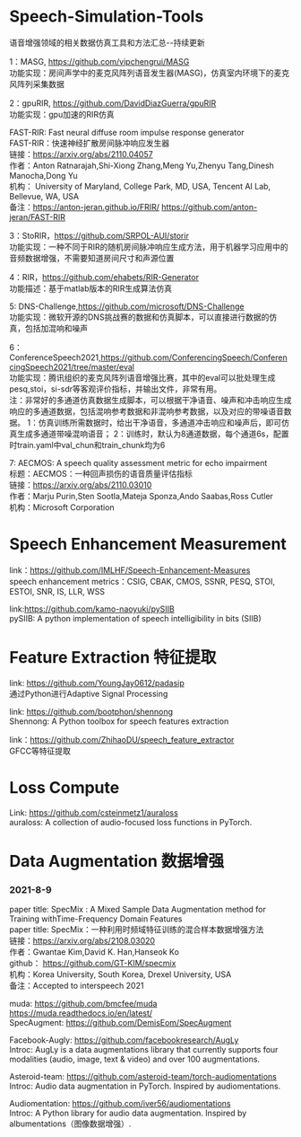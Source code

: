 # Speech-Simulation-Tools
语音增强领域的相关数据仿真工具和方法汇总--持续更新

1：MASG, https://github.com/vipchengrui/MASG  
功能实现：房间声学中的麦克风阵列语音发生器(MASG)，仿真室内环境下的麦克风阵列采集数据  

2：gpuRIR, https://github.com/DavidDiazGuerra/gpuRIR  
功能实现：gpu加速的RIR仿真  

FAST-RIR: Fast neural diffuse room impulse response generator  
FAST-RIR：快速神经扩散房间脉冲响应发生器  
链接：https://arxiv.org/abs/2110.04057  
作者：Anton Ratnarajah,Shi-Xiong Zhang,Meng Yu,Zhenyu Tang,Dinesh Manocha,Dong Yu  
机构： University of Maryland, College Park, MD, USA, Tencent AI Lab, Bellevue, WA, USA  
备注：https://anton-jeran.github.io/FRIR/  https://github.com/anton-jeran/FAST-RIR  

3：StoRIR，https://github.com/SRPOL-AUI/storir  
功能实现：一种不同于RIR的随机房间脉冲响应生成方法，用于机器学习应用中的音频数据增强，不需要知道房间尺寸和声源位置  

4：RIR，https://github.com/ehabets/RIR-Generator  
功能描述：基于matlab版本的RIR生成算法仿真  

5: DNS-Challenge,https://github.com/microsoft/DNS-Challenge  
功能实现：微软开源的DNS挑战赛的数据和仿真脚本，可以直接进行数据的仿真，包括加混响和噪声  

6：ConferenceSpeech2021,https://github.com/ConferencingSpeech/ConferencingSpeech2021/tree/master/eval  
功能实现：腾讯组织的麦克风阵列语音增强比赛，其中的eval可以批处理生成pesq,stoi，si-sdr等客观评价指标，并输出文件，非常有用。  
注：非常好的多通道仿真数据生成脚本，可以根据干净语音、噪声和冲击响应生成响应的多通道数据，包括混响参考数据和非混响参考数据，以及对应的带噪语音数据。
1：仿真训练所需数据时，给出干净语音，多通道冲击响应和噪声后，即可仿真生成多通道带噪混响语音；
2：训练时，默认为8通道数据，每个通道6s，配置时train.yaml中val_chun和train_chunk均为6

7:  AECMOS: A speech quality assessment metric for echo impairment  
标题：AECMOS：一种回声损伤的语音质量评估指标  
链接：https://arxiv.org/abs/2110.03010  
作者：Marju Purin,Sten Sootla,Mateja Sponza,Ando Saabas,Ross Cutler  
机构：Microsoft Corporation  

# Speech Enhancement Measurement
link：https://github.com/IMLHF/Speech-Enhancement-Measures  
speech enhancement metrics：CSIG, CBAK, CMOS, SSNR, PESQ, STOI, ESTOI, SNR, IS, LLR, WSS  

 link:https://github.com/kamo-naoyuki/pySIIB  
 pySIIB: A python implementation of speech intelligibility in bits (SIIB)  

# Feature Extraction 特征提取
link: https://github.com/YoungJay0612/padasip  
通过Python进行Adaptive Signal Processing  

link: https://github.com/bootphon/shennong  
Shennong: A Python toolbox for speech features extraction  

link：https://github.com/ZhihaoDU/speech_feature_extractor  
GFCC等特征提取

# Loss Compute
Link: https://github.com/csteinmetz1/auraloss  
auraloss: A collection of audio-focused loss functions in PyTorch.  

# Data Augmentation 数据增强  

### 2021-8-9
paper title: SpecMix : A Mixed Sample Data Augmentation method for Training withTime-Frequency Domain Features  
paper title: SpecMix：一种利用时频域特征训练的混合样本数据增强方法  
链接：https://arxiv.org/abs/2108.03020  
作者：Gwantae Kim,David K. Han,Hanseok Ko  
github： https://github.com/GT-KIM/specmix  
机构：Korea University, South Korea, Drexel University, USA  
备注：Accepted to interspeech 2021  

muda: https://github.com/bmcfee/muda https://muda.readthedocs.io/en/latest/  
SpecAugment: https://github.com/DemisEom/SpecAugment  

Facebook-Augly: https://github.com/facebookresearch/AugLy  
Introc: AugLy is a data augmentations library that currently supports four modalities (audio, image, text & video) and over 100 augmentations.   

Asteroid-team: https://github.com/asteroid-team/torch-audiomentations  
Introc:  Audio data augmentation in PyTorch. Inspired by audiomentations.  

Audiomentation: https://github.com/iver56/audiomentations  
Introc: A Python library for audio data augmentation. Inspired by albumentations（图像数据增强）.  
